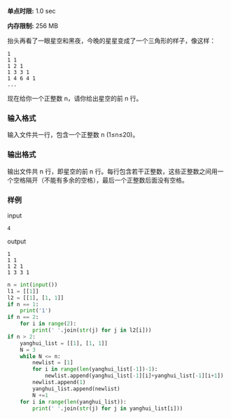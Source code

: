 **单点时限:** 1.0 sec

**内存限制:** 256 MB

抬头再看了一眼星空和黑夜，今晚的星星变成了一个三角形的样子，像这样：

```
1
1 1
1 2 1
1 3 3 1
1 4 6 4 1
...
```

现在给你一个正整数 n，请你给出星空的前 n 行。

### 输入格式

输入文件共一行，包含一个正整数 n (1≤n≤20)。

### 输出格式

输出文件共 n 行，即星空的前 n 行。每行包含若干正整数，这些正整数之间用一个空格隔开（不能有多余的空格），最后一个正整数后面没有空格。

### 样例

input

```
4
```

output

```
1
1 1
1 2 1
1 3 3 1
```

```python
n = int(input())
l1 = [[1]]
l2 = [[1], [1, 1]]
if n == 1:
    print('1')
if n == 2:
    for i in range(2):
        print(' '.join(str(j) for j in l2[i]))
if n > 2:
    yanghui_list = [[1], [1, 1]]
    N = 3
    while N <= n:
        newlist = [1]
        for i in range(len(yanghui_list[-1])-1):
            newlist.append(yanghui_list[-1][i]+yanghui_list[-1][i+1])
        newlist.append(1)
        yanghui_list.append(newlist)
        N +=1 
    for i in range(len(yanghui_list)):
        print(' '.join(str(j) for j in yanghui_list[i]))
```

